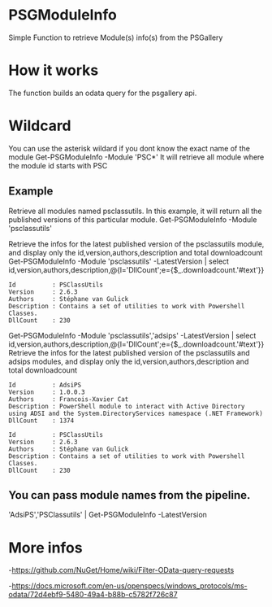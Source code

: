 # PSGModuleInfo
Simple Function to retrieve Module(s) info(s) from the PSGallery

# How it works
The function builds an odata query for the psgallery api.

# Wildcard
You can use the asterisk wildard if you dont know the exact name of the module
Get-PSGModuleInfo -Module 'PSC*'
It will retrieve all module where the module id starts with PSC

## Example
Retrieve all modules named psclassutils. In this example, it will return all the published versions of this particular module.
Get-PSGModuleInfo -Module 'psclassutils'

Retrieve the infos for the latest published version of the psclassutils module, and display only the id,version,authors,description and total downloadcount
Get-PSGModuleInfo -Module 'psclassutils' -LatestVersion | select id,version,authors,description,@{l='DllCount';e={$_.downloadcount.'#text'}}

```
Id          : PSClassUtils
Version     : 2.6.3
Authors     : Stéphane van Gulick
Description : Contains a set of utilities to work with Powershell Classes.
DllCount    : 230
```

Get-PSGModuleInfo -Module 'psclassutils','adsips' -LatestVersion | select id,version,authors,description,@{l='DllCount';e={$_.downloadcount.'#text'}}
Retrieve the infos for the latest published version of the psclassutils and adsips modules, and display only the id,version,authors,description and total downloadcount

```
Id          : AdsiPS
Version     : 1.0.0.3
Authors     : Francois-Xavier Cat
Description : PowerShell module to interact with Active Directory using ADSI and the System.DirectoryServices namespace (.NET Framework)
DllCount    : 1374

Id          : PSClassUtils
Version     : 2.6.3
Authors     : Stéphane van Gulick
Description : Contains a set of utilities to work with Powershell Classes.
DllCount    : 230
```

## You can pass module names from the pipeline.
'AdsiPS','PSClassutils' | Get-PSGModuleInfo -LatestVersion

# More infos
-https://github.com/NuGet/Home/wiki/Filter-OData-query-requests

-https://docs.microsoft.com/en-us/openspecs/windows_protocols/ms-odata/72d4ebf9-5480-49a4-b88b-c5782f726c87

